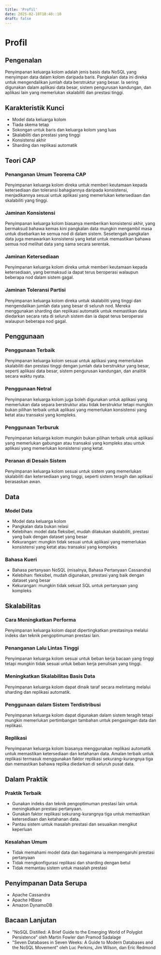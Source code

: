 ```yaml
---
title: 'Profil'
date: 2025-02-18T18:40::10
draft: false
---
```


# Profil

## **Pengenalan**

Penyimpanan keluarga kolom adalah jenis basis data NoSQL yang menyimpan data dalam kolom daripada baris. Pangkalan data ini direka untuk mengendalikan jumlah data berstruktur yang besar. Ia sering digunakan dalam aplikasi data besar, sistem pengurusan kandungan, dan aplikasi lain yang memerlukan skalabiliti dan prestasi tinggi.

## Karakteristik Kunci

- Model data keluarga kolom
- Tiada skema tetap
- Sokongan untuk baris dan keluarga kolom yang luas
- Skalabiliti dan prestasi yang tinggi
- Konsistensi akhir
- Sharding dan replikasi automatik

## **Teori CAP**

### **Penanganan Umum Teorema CAP**

Penyimpanan keluarga kolom direka untuk memberi keutamaan kepada ketersediaan dan toleransi bahagiannya daripada konsistensi, menjadikannya sesuai untuk aplikasi yang memerlukan ketersediaan dan skalabiliti yang tinggi.

### **Jaminan Konsistensi**

Penyimpanan keluarga kolom biasanya memberikan konsistensi akhir, yang bermaksud bahawa kemas kini pangkalan data mungkin mengambil masa untuk disebarkan ke semua nod di dalam sistem. Sesetengah pangkalan data juga menawarkan konsistensi yang ketat untuk memastikan bahawa semua nod melihat data yang sama secara serentak.

### **Jaminan Ketersediaan**

Penyimpanan keluarga kolom direka untuk memberi keutamaan kepada ketersediaan, yang bermaksud ia dapat terus beroperasi walaupun beberapa nod dalam sistem gagal.

### **Jaminan Toleransi Partisi**

Penyimpanan keluarga kolom direka untuk skalabiliti yang tinggi dan mengendalikan jumlah data yang besar di seluruh nod. Mereka menggunakan sharding dan replikasi automatik untuk memastikan data diedarkan secara rata di seluruh sistem dan ia dapat terus beroperasi walaupun beberapa nod gagal.

## **Penggunaan**

### **Penggunaan Terbaik**

Penyimpanan keluarga kolom sesuai untuk aplikasi yang memerlukan skalabiliti dan prestasi tinggi dengan jumlah data berstruktur yang besar, seperti aplikasi data besar, sistem pengurusan kandungan, dan analitik secara waktu nyata.

### **Penggunaan Netral**

Penyimpanan keluarga kolom juga boleh digunakan untuk aplikasi yang memerlukan data separa berstruktur atau tidak berstruktur tetapi mungkin bukan pilihan terbaik untuk aplikasi yang memerlukan konsistensi yang ketat atau transaksi yang kompleks.

### **Penggunaan Terburuk**

Penyimpanan keluarga kolom mungkin bukan pilihan terbaik untuk aplikasi yang memerlukan gabungan atau transaksi yang kompleks atau untuk aplikasi yang memerlukan konsistensi yang ketat.

### **Peranan di Desain Sistem**

Penyimpanan keluarga kolom sesuai untuk sistem yang memerlukan skalabiliti dan ketersediaan yang tinggi, seperti sistem teragih dan aplikasi berasaskan awan.

## Data

### **Model Data**

- Model data keluarga kolom
- Pangkalan data bukan relasi
- Kelebihan: model data fleksibel, mudah dilakukan skalabiliti, prestasi yang baik dengan dataset yang besar
- Kekurangan: mungkin tidak sesuai untuk aplikasi yang memerlukan konsistensi yang ketat atau transaksi yang kompleks

### Bahasa Kueri

- Bahasa pertanyaan NoSQL (misalnya, Bahasa Pertanyaan Cassandra)
- Kelebihan: fleksibel, mudah digunakan, prestasi yang baik dengan dataset yang besar
- Kekurangan: mungkin tidak sekuat SQL untuk pertanyaan yang kompleks

## **Skalabilitas**

### Cara Meningkatkan Performa

Penyimpanan keluarga kolom dapat dipertingkatkan prestasinya melalui indeks dan teknik pengoptimuman prestasi lain.

### **Penanganan Lalu Lintas Tinggi**

Penyimpanan keluarga kolom sesuai untuk beban kerja bacaan yang tinggi tetapi mungkin tidak sesuai untuk beban kerja penulisan yang tinggi.

### Meningkatkan Skalabilitas Basis Data

Penyimpanan keluarga kolom dapat dinaik taraf secara melintang melalui sharding dan replikasi automatik.

### **Penggunaan dalam Sistem Terdistribusi**

Penyimpanan keluarga kolom dapat digunakan dalam sistem teragih tetapi mungkin memerlukan pertimbangan tambahan untuk pengasingan data dan replikasi.

### **Replikasi**

Penyimpanan keluarga kolom biasanya menggunakan replikasi automatik untuk memastikan ketersediaan dan ketahanan data. Amalan terbaik untuk replikasi termasuk menggunakan faktor replikasi sekurang-kurangnya tiga dan memastikan bahawa replika diedarkan di seluruh pusat data.

## Dalam Praktik

### Praktik Terbaik

- Gunakan indeks dan teknik pengoptimuman prestasi lain untuk meningkatkan prestasi pertanyaan.
- Gunakan faktor replikasi sekurang-kurangnya tiga untuk memastikan ketersediaan dan ketahanan data.
- Pantau sistem untuk masalah prestasi dan sesuaikan mengikut keperluan

### Kesalahan Umum

- Tidak memahami model data dan bagaimana ia mempengaruhi prestasi pertanyaan
- Tidak mengkonfigurasi replikasi dan sharding dengan betul
- Tidak memantau sistem untuk masalah prestasi

## Penyimpanan Data Serupa

- Apache Cassandra
- Apache HBase
- Amazon DynamoDB

## Bacaan Lanjutan

- "NoSQL Distilled: A Brief Guide to the Emerging World of Polyglot Persistence" oleh Martin Fowler dan Pramod Sadalage
- "Seven Databases in Seven Weeks: A Guide to Modern Databases and the NoSQL Movement" oleh Luc Perkins, Jim Wilson, dan Eric Redmond
